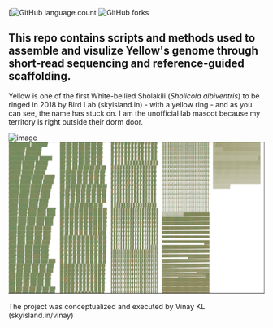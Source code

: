 [![GitHub language count](https://img.shields.io/github/languages/count/stachyris/Project_Yellow)
![GitHub forks](https://img.shields.io/github/forks/stachyris/Project_Yellow)

This repo contains scripts and methods used to assemble and visulize Yellow's genome through short-read sequencing and reference-guided scaffolding.
-----
Yellow is one of the first White-bellied Sholakili (_Sholicola albiventris_) to be ringed in 2018 by Bird Lab (skyisland.in) - with a yellow ring - and as you can see, the name has stuck on. I am the unofficial lab mascot because my territory is right outside their dorm door.

![image](https://user-images.githubusercontent.com/61734552/230786201-bbcc7c11-4bdb-42e1-a91e-a379f0fc79c7.png)
![image](https://github.com/stachyris/Project_Yellow/blob/main/Result/scaffolded__fluentDNA.jpg)
 

The project was conceptualized and executed by Vinay KL (skyisland.in/vinay)
